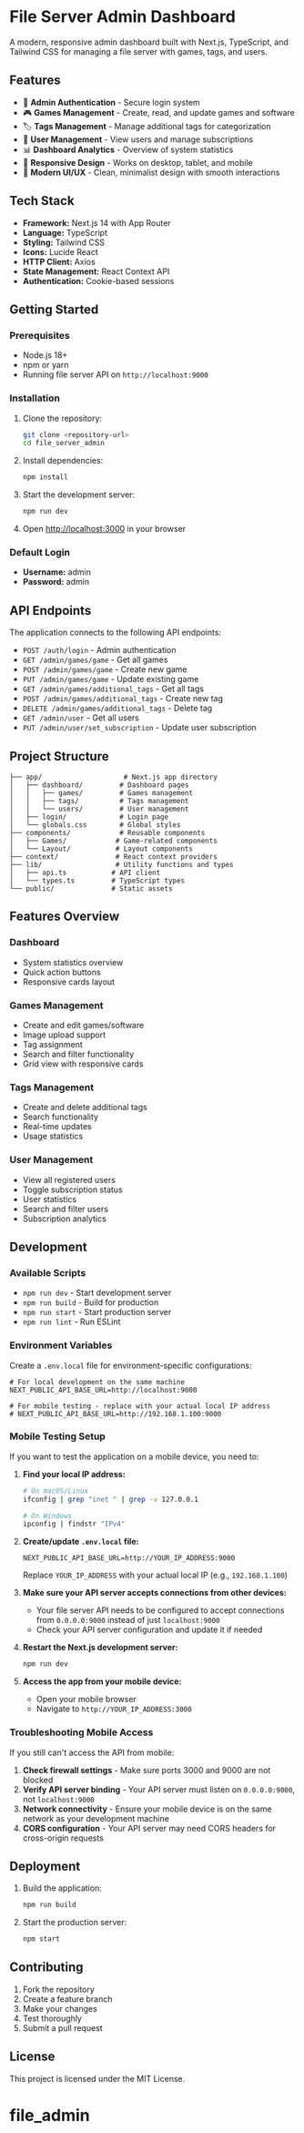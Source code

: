 # File Server Admin Dashboard

A modern, responsive admin dashboard built with Next.js, TypeScript, and Tailwind CSS for managing a file server with games, tags, and users.

## Features

- 🔐 **Admin Authentication** - Secure login system
- 🎮 **Games Management** - Create, read, and update games and software
- 🏷️ **Tags Management** - Manage additional tags for categorization
- 👥 **User Management** - View users and manage subscriptions
- 📊 **Dashboard Analytics** - Overview of system statistics
- 📱 **Responsive Design** - Works on desktop, tablet, and mobile
- 🎨 **Modern UI/UX** - Clean, minimalist design with smooth interactions

## Tech Stack

- **Framework:** Next.js 14 with App Router
- **Language:** TypeScript
- **Styling:** Tailwind CSS
- **Icons:** Lucide React
- **HTTP Client:** Axios
- **State Management:** React Context API
- **Authentication:** Cookie-based sessions

## Getting Started

### Prerequisites

- Node.js 18+
- npm or yarn
- Running file server API on `http://localhost:9000`

### Installation

1. Clone the repository:

   ```bash
   git clone <repository-url>
   cd file_server_admin
   ```

2. Install dependencies:

   ```bash
   npm install
   ```

3. Start the development server:

   ```bash
   npm run dev
   ```

4. Open [http://localhost:3000](http://localhost:3000) in your browser

### Default Login

- **Username:** admin
- **Password:** admin

## API Endpoints

The application connects to the following API endpoints:

- `POST /auth/login` - Admin authentication
- `GET /admin/games/game` - Get all games
- `POST /admin/games/game` - Create new game
- `PUT /admin/games/game` - Update existing game
- `GET /admin/games/additional_tags` - Get all tags
- `POST /admin/games/additional_tags` - Create new tag
- `DELETE /admin/games/additional_tags` - Delete tag
- `GET /admin/user` - Get all users
- `PUT /admin/user/set_subscription` - Update user subscription

## Project Structure

```
├── app/                    # Next.js app directory
│   ├── dashboard/         # Dashboard pages
│   │   ├── games/         # Games management
│   │   ├── tags/          # Tags management
│   │   └── users/         # User management
│   ├── login/             # Login page
│   └── globals.css        # Global styles
├── components/            # Reusable components
│   ├── Games/            # Game-related components
│   └── Layout/           # Layout components
├── context/              # React context providers
├── lib/                  # Utility functions and types
│   ├── api.ts           # API client
│   └── types.ts         # TypeScript types
└── public/              # Static assets
```

## Features Overview

### Dashboard

- System statistics overview
- Quick action buttons
- Responsive cards layout

### Games Management

- Create and edit games/software
- Image upload support
- Tag assignment
- Search and filter functionality
- Grid view with responsive cards

### Tags Management

- Create and delete additional tags
- Search functionality
- Real-time updates
- Usage statistics

### User Management

- View all registered users
- Toggle subscription status
- User statistics
- Search and filter users
- Subscription analytics

## Development

### Available Scripts

- `npm run dev` - Start development server
- `npm run build` - Build for production
- `npm run start` - Start production server
- `npm run lint` - Run ESLint

### Environment Variables

Create a `.env.local` file for environment-specific configurations:

```env
# For local development on the same machine
NEXT_PUBLIC_API_BASE_URL=http://localhost:9000

# For mobile testing - replace with your actual local IP address
# NEXT_PUBLIC_API_BASE_URL=http://192.168.1.100:9000
```

### Mobile Testing Setup

If you want to test the application on a mobile device, you need to:

1. **Find your local IP address:**

   ```bash
   # On macOS/Linux
   ifconfig | grep "inet " | grep -v 127.0.0.1

   # On Windows
   ipconfig | findstr "IPv4"
   ```

2. **Create/update `.env.local` file:**

   ```env
   NEXT_PUBLIC_API_BASE_URL=http://YOUR_IP_ADDRESS:9000
   ```

   Replace `YOUR_IP_ADDRESS` with your actual local IP (e.g., `192.168.1.100`)

3. **Make sure your API server accepts connections from other devices:**

   - Your file server API needs to be configured to accept connections from `0.0.0.0:9000` instead of just `localhost:9000`
   - Check your API server configuration and update it if needed

4. **Restart the Next.js development server:**

   ```bash
   npm run dev
   ```

5. **Access the app from your mobile device:**
   - Open your mobile browser
   - Navigate to `http://YOUR_IP_ADDRESS:3000`

### Troubleshooting Mobile Access

If you still can't access the API from mobile:

1. **Check firewall settings** - Make sure ports 3000 and 9000 are not blocked
2. **Verify API server binding** - Your API server must listen on `0.0.0.0:9000`, not `localhost:9000`
3. **Network connectivity** - Ensure your mobile device is on the same network as your development machine
4. **CORS configuration** - Your API server may need CORS headers for cross-origin requests

## Deployment

1. Build the application:

   ```bash
   npm run build
   ```

2. Start the production server:
   ```bash
   npm start
   ```

## Contributing

1. Fork the repository
2. Create a feature branch
3. Make your changes
4. Test thoroughly
5. Submit a pull request

## License

This project is licensed under the MIT License.
# file_admin

